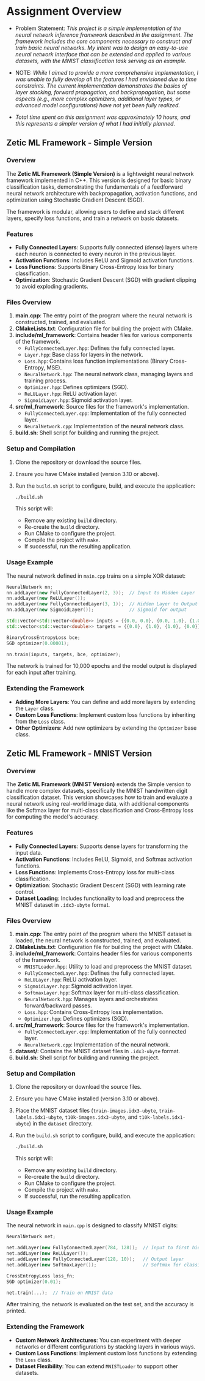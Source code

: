 # Assignment Overview
- Problem Statement:  _This project is a simple implementation of the neural network inference framework described in the assignment. The framework includes the core components necessary to construct and train basic neural networks. My intent was to design an easy-to-use neural network interface that can be extended and applied to various datasets, with the MNIST classification task serving as an example._

- NOTE: _While I aimed to provide a more comprehensive implementation, I was unable to fully develop all the features I had envisioned due to time constraints. The current implementation demonstrates the basics of layer stacking, forward propagation, and backpropagation, but some aspects (e.g., more complex optimizers, additional layer types, or advanced model configurations) have not yet been fully realized._

- _Total time spent on this assignment was approximately 10 hours, and this represents a simpler version of what I had initially planned._

## Zetic ML Framework - Simple Version

### Overview

The **Zetic ML Framework (Simple Version)** is a lightweight neural network framework implemented in C++. This version is designed for basic binary classification tasks, demonstrating the fundamentals of a feedforward neural network architecture with backpropagation, activation functions, and optimization using Stochastic Gradient Descent (SGD). 

The framework is modular, allowing users to define and stack different layers, specify loss functions, and train a network on basic datasets.

### Features

- **Fully Connected Layers**: Supports fully connected (dense) layers where each neuron is connected to every neuron in the previous layer.
- **Activation Functions**: Includes ReLU and Sigmoid activation functions.
- **Loss Functions**: Supports Binary Cross-Entropy loss for binary classification.
- **Optimization**: Stochastic Gradient Descent (SGD) with gradient clipping to avoid exploding gradients.

### Files Overview

1. **main.cpp**: The entry point of the program where the neural network is constructed, trained, and evaluated.
2. **CMakeLists.txt**: Configuration file for building the project with CMake.
3. **include/ml_framework**: Contains header files for various components of the framework.
   - `FullyConnectedLayer.hpp`: Defines the fully connected layer.
   - `Layer.hpp`: Base class for layers in the network.
   - `Loss.hpp`: Contains loss function implementations (Binary Cross-Entropy, MSE).
   - `NeuralNetwork.hpp`: The neural network class, managing layers and training process.
   - `Optimizer.hpp`: Defines optimizers (SGD).
   - `ReLULayer.hpp`: ReLU activation layer.
   - `SigmoidLayer.hpp`: Sigmoid activation layer.
4. **src/ml_framework**: Source files for the framework's implementation.
   - `FullyConnectedLayer.cpp`: Implementation of the fully connected layer.
   - `NeuralNetwork.cpp`: Implementation of the neural network class.
5. **build.sh**: Shell script for building and running the project.

### Setup and Compilation

1. Clone the repository or download the source files.
2. Ensure you have CMake installed (version 3.10 or above).
3. Run the `build.sh` script to configure, build, and execute the application:
   
   ```bash
   ./build.sh
   ```

   This script will:
   - Remove any existing `build` directory.
   - Re-create the `build` directory.
   - Run CMake to configure the project.
   - Compile the project with `make`.
   - If successful, run the resulting application.

### Usage Example

The neural network defined in `main.cpp` trains on a simple XOR dataset:

```cpp
NeuralNetwork nn;
nn.addLayer(new FullyConnectedLayer(2, 3));  // Input to Hidden Layer
nn.addLayer(new ReLULayer());
nn.addLayer(new FullyConnectedLayer(3, 1));  // Hidden Layer to Output
nn.addLayer(new SigmoidLayer());             // Sigmoid for output

std::vector<std::vector<double>> inputs = {{0.0, 0.0}, {0.0, 1.0}, {1.0, 0.0}, {1.0, 1.0}};
std::vector<std::vector<double>> targets = {{0.0}, {1.0}, {1.0}, {0.0}};

BinaryCrossEntropyLoss bce;
SGD optimizer(0.00001);

nn.train(inputs, targets, bce, optimizer);
```

The network is trained for 10,000 epochs and the model output is displayed for each input after training.

### Extending the Framework

- **Adding More Layers**: You can define and add more layers by extending the `Layer` class.
- **Custom Loss Functions**: Implement custom loss functions by inheriting from the `Loss` class.
- **Other Optimizers**: Add new optimizers by extending the `Optimizer` base class.


## Zetic ML Framework - MNIST Version

### Overview

The **Zetic ML Framework (MNIST Version)** extends the Simple version to handle more complex datasets, specifically the MNIST handwritten digit classification dataset. This version showcases how to train and evaluate a neural network using real-world image data, with additional components like the Softmax layer for multi-class classification and Cross-Entropy loss for computing the model's accuracy.

### Features

- **Fully Connected Layers**: Supports dense layers for transforming the input data.
- **Activation Functions**: Includes ReLU, Sigmoid, and Softmax activation functions.
- **Loss Functions**: Implements Cross-Entropy loss for multi-class classification.
- **Optimization**: Stochastic Gradient Descent (SGD) with learning rate control.
- **Dataset Loading**: Includes functionality to load and preprocess the MNIST dataset in `.idx3-ubyte` format.

### Files Overview

1. **main.cpp**: The entry point of the program where the MNIST dataset is loaded, the neural network is constructed, trained, and evaluated.
2. **CMakeLists.txt**: Configuration file for building the project with CMake.
3. **include/ml_framework**: Contains header files for various components of the framework.
   - `MNISTLoader.hpp`: Utility to load and preprocess the MNIST dataset.
   - `FullyConnectedLayer.hpp`: Defines the fully connected layer.
   - `ReLULayer.hpp`: ReLU activation layer.
   - `SigmoidLayer.hpp`: Sigmoid activation layer.
   - `SoftmaxLayer.hpp`: Softmax layer for multi-class classification.
   - `NeuralNetwork.hpp`: Manages layers and orchestrates forward/backward passes.
   - `Loss.hpp`: Contains Cross-Entropy loss implementation.
   - `Optimizer.hpp`: Defines optimizers (SGD).
4. **src/ml_framework**: Source files for the framework's implementation.
   - `FullyConnectedLayer.cpp`: Implementation of the fully connected layer.
   - `NeuralNetwork.cpp`: Implementation of the neural network.
5. **dataset/**: Contains the MNIST dataset files in `.idx3-ubyte` format.
6. **build.sh**: Shell script for building and running the project.

### Setup and Compilation

1. Clone the repository or download the source files.
2. Ensure you have CMake installed (version 3.10 or above).
3. Place the MNIST dataset files (`train-images.idx3-ubyte`, `train-labels.idx1-ubyte`, `t10k-images.idx3-ubyte`, and `t10k-labels.idx1-ubyte`) in the `dataset` directory.
4. Run the `build.sh` script to configure, build, and execute the application:
   
   ```bash
   ./build.sh
   ```

   This script will:
   - Remove any existing `build` directory.
   - Re-create the `build` directory.
   - Run CMake to configure the project.
   - Compile the project with `make`.
   - If successful, run the resulting application.

### Usage Example

The neural network in `main.cpp` is designed to classify MNIST digits:

```cpp
NeuralNetwork net;

net.addLayer(new FullyConnectedLayer(784, 128));  // Input to first hidden layer
net.addLayer(new ReLULayer());
net.addLayer(new FullyConnectedLayer(128, 10));   // Output layer
net.addLayer(new SoftmaxLayer());                 // Softmax for classification

CrossEntropyLoss loss_fn;
SGD optimizer(0.01);

net.train(...);  // Train on MNIST data
```

After training, the network is evaluated on the test set, and the accuracy is printed.

### Extending the Framework

- **Custom Network Architectures**: You can experiment with deeper networks or different configurations by stacking layers in various ways.
- **Custom Loss Functions**: Implement custom loss functions by extending the `Loss` class.
- **Dataset Flexibility**: You can extend `MNISTLoader` to support other datasets.
